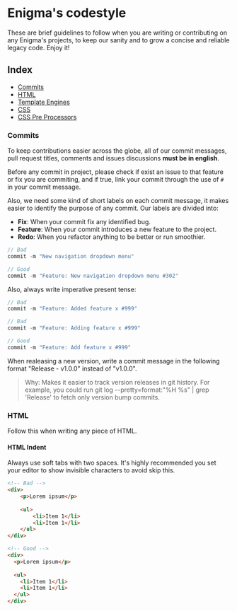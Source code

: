 # Enigma's codestyle
These are brief guidelines to follow when you are writing or contributing on any Enigma's projects, to keep our sanity and to grow a concise and reliable legacy code. Enjoy it!

## Index

- [Commits]()
- [HTML]()
- [Template Engines]()
- [CSS]()
- [CSS Pre Processors]()

### Commits
To keep contributions easier across the globe, all of our commit messages, pull request titles, comments and issues discussions **must be in english**.

Before any commit in project, please check if exist an issue to that feature or fix you are commiting, and if true, link your commit through the use of `#` in your commit message.

Also, we need some kind of short labels on each commit message, it makes easier to identify the purpose of any commit. Our labels are divided into:

- **Fix**: When your commit fix any identified bug.
- **Feature**: When your commit introduces a new feature to the project.
- **Redo**: When you refactor anything to be better or run smoothier.

```javascript
// Bad
commit -m "New navigation dropdown menu"

// Good
commit -m "Feature: New navigation dropdown menu #302"
```

Also, always write imperative present tense:

```javascript
// Bad
commit -m "Feature: Added feature x #999"

// Bad
commit -m "Feature: Adding feature x #999"

// Good
commit -m "Feature: Add feature x #999"
```

When realeasing a new version, write a commit message in the following format "Release - v1.0.0" instead of "v1.0.0".

> Why: Makes it easier to track version releases in git history. For example, you could run git log --pretty=format:"%H %s" | grep 'Release' to fetch only version bump commits.

### HTML
Follow this when writing any piece of HTML.

#### HTML Indent
Always use soft tabs with two spaces. It's highly recommended you set your editor to show invisible characters to avoid skip this.

```html
<!-- Bad -->
<div>
    <p>Lorem ipsum</p>
    
    <ul>
        <li>Item 1</li>
        <li>Item 1</li>
    </ul>
</div>

<!-- Good -->
<div>
  <p>Lorem ipsum</p>
    
  <ul>
    <li>Item 1</li>
    <li>Item 1</li>
  </ul>
</div>
```


